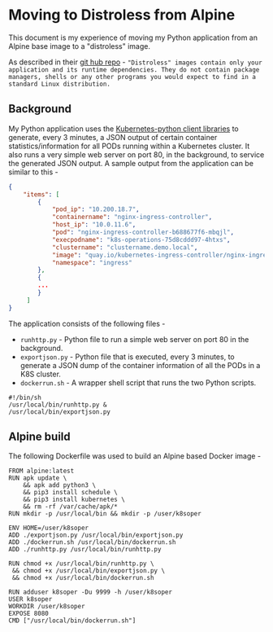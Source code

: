 # Moving to Distroless from Alpine

This document is my experience of moving my Python application from an Alpine base image to a "distroless" image. 

As described in their [git hub repo](https://github.com/GoogleContainerTools/distroless) - `"Distroless" images contain only your application and its runtime dependencies. They do not contain package managers, shells or any other programs you would expect to find in a standard Linux distribution. `

## Background
My Python application uses the [Kubernetes-python client libraries](https://github.com/kubernetes-client/python) to generate, every 3 minutes, a JSON output of certain container statistics/information for all PODs running within a Kubernetes cluster. It also runs a very simple web server on port 80, in the background, to service the generated JSON output. A sample output from the application can be similar to this - 

```json
{
    "items": [
        {
            "pod_ip": "10.200.18.7",
            "containername": "nginx-ingress-controller",
            "host_ip": "10.0.11.6",
            "pod": "nginx-ingress-controller-b688677f6-mbqjl",
            "execpodname": "k8s-operations-75d8cddd97-4htxs",
            "clustername": "clustername.demo.local",
            "image": "quay.io/kubernetes-ingress-controller/nginx-ingress-controller:0.26.1",
            "namespace": "ingress"
        },
        {
        ...
        }
     ]
}
```
The application consists of the following files -

 - `runhttp.py` - Python file to run a simple web server on port 80 in the background.
 - `exportjson.py` - Python file that is executed, every 3 minutes, to generate a JSON dump of the container information of all the PODs in a K8S cluster. 
 - `dockerrun.sh` - A wrapper shell script that runs the two Python scripts. 
 ```shell
 #!/bin/sh
/usr/local/bin/runhttp.py &
/usr/local/bin/exportjson.py
```

## Alpine build

The following Dockerfile was used to build an Alpine based Docker image - 
```shell
FROM alpine:latest
RUN apk update \
    && apk add python3 \
    && pip3 install schedule \
    && pip3 install kubernetes \
    && rm -rf /var/cache/apk/*
RUN mkdir -p /usr/local/bin && mkdir -p /user/k8soper

ENV HOME=/user/k8soper
ADD ./exportjson.py /usr/local/bin/exportjson.py
ADD ./dockerrun.sh /usr/local/bin/dockerrun.sh
ADD ./runhttp.py /usr/local/bin/runhttp.py

RUN chmod +x /usr/local/bin/runhttp.py \
 && chmod +x /usr/local/bin/exportjson.py \
 && chmod +x /usr/local/bin/dockerrun.sh

RUN adduser k8soper -Du 9999 -h /user/k8soper
USER k8soper
WORKDIR /user/k8soper
EXPOSE 8080
CMD ["/usr/local/bin/dockerrun.sh"]
```

<!--stackedit_data:
eyJoaXN0b3J5IjpbMjA2MDczNTM2MywxODA1MTU5MjQzXX0=
-->